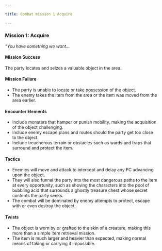 --- 
title: Combat mission 1 Acquire 
---
### Mission 1: Acquire

_“You have something we want…_

#### Mission Success

The party locates and seizes a valuable object in the area.

#### Mission Failure

-   The party is unable to locate or take possession of the object.
-   The enemy takes the item from the area or the item was moved from the area earlier.

#### Encounter Elements

-   Include monsters that hamper or punish mobility, making the acquisition of the object challenging.
-   Include enemy escape plans and routes should the party get too close to the object.
-   Include treacherous terrain or obstacles such as wards and traps that surround and protect the item.

#### Tactics

-   Enemies will move and attack to intercept and delay any PC advancing upon the object.
-   They will also funnel the party into the most dangerous paths to the item at every opportunity, such as shoving the characters into the pool of bubbling acid that surrounds a ghostly treasure chest whose secret contents the party seeks.
-   The combat will be dominated by enemy attempts to protect, escape with or even destroy the object.

#### Twists

-   The object is worn by or grafted to the skin of a creature, making this more than a simple item retrieval mission.
-   The item is much larger and heavier than expected, making normal means of taking or carrying it impossible.
